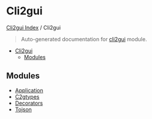 # Cli2gui

[Cli2gui Index](../README.md#cli2gui-index) /
Cli2gui

> Auto-generated documentation for [cli2gui](../../../cli2gui/__init__.py) module.

- [Cli2gui](#cli2gui)
  - [Modules](#modules)

## Modules

- [Application](application/index.md)
- [C2gtypes](./c2gtypes.md)
- [Decorators](./decorators.md)
- [Tojson](tojson/index.md)
